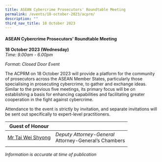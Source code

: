 ```yaml
---
title: ASEAN Cybercrime Prosecutors' Roundtable Meeting
permalink: /events/18-october-2023/acprm/
description: ""
third_nav_title: 18 October 2023
---
```

#### **ASEAN Cybercrime Prosecutors' Roundtable Meeting**

**18 October 2023 (Wednesday)**  
*Time: 9.00am - 6.00pm*

*Format: Closed Door Event*

The ACPRM on 18 October 2023 will provide a platform for the community of prosecutors across the ASEAN Member States, particularly those specialising in prosecuting cybercrime, to gather and exchange ideas. Similar to the previous five meetings, its primary focus will be on establishing a basis for enhancing capabilities and facilitating greater cooperation in the fight against cybercrime.

Attendance to the event is strictly by invitation, and separate invitations will be sent out specifically to expert-level practitioners.

|**Guest of Honour**          |                                                              |
| -------- | -------- |
| [Mr Tai Wei Shyong](/speakers/tai-wei-shyong)  | *Deputy Attorney-General*<br>Attorney-General’s Chambers           |
| | |


*Information is accurate at time of publication*